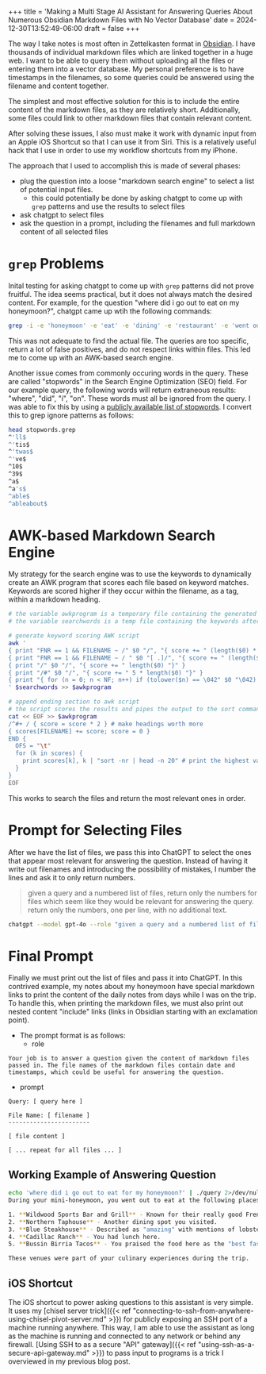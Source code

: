 +++
title = 'Making a Multi Stage AI Assistant for Answering Queries About Numerous Obsidian Markdown Files with No Vector Database'
date = 2024-12-30T13:52:49-06:00
draft = false
+++

The way I take notes is most often in Zettelkasten format in [Obsidian](https://obsidian.md).
I have thousands of individual markdown files which are linked together in a huge web.
I want to be able to query them without uploading all the files or entering them into a vector database.
My personal preference is to have timestamps in the filenames, so some queries could be answered using the filename and content together.

The simplest and most effective solution for this is to include the entire content of the markdown files, as they are relatively short.
Additionally, some files could link to other markdown files that contain relevant content.

After solving these issues, I also must make it work with dynamic input from an Apple iOS Shortcut so that I can use it from Siri.
This is a relatively useful hack that I use in order to use my workflow shortcuts from my iPhone.

The approach that I used to accomplish this is made of several phases:
- plug the question into a loose "markdown search engine" to select a list of potential input files.
  - this could potentially be done by asking chatgpt to come up with `grep` patterns and use the results to select files
- ask chatgpt to select files
- ask the question in a prompt, including the filenames and full markdown content of all selected files

# `grep` Problems
Inital testing for asking chatgpt to come up with `grep` patterns did not prove fruitful. The idea seems practical, but it does not always match the desired content.
For example, for the question "where did i go out to eat on my honeymoon?", chatgpt came up wtih the following commands:
```bash
grep -i -e 'honeymoon' -e 'eat' -e 'dining' -e 'restaurant' -e 'went out' -e 'honeymoon dinner' -e 'honeymoon meal' -e 'honeymoon restaurant' -e 'honeymoon dining' -e 'special occasion dining' *.md
```
This was not adequate to find the actual file. The queries are too specific, return a lot of false positives, and do not respect links within files.
This led me to come up with an AWK-based search engine.

Another issue comes from commonly occuring words in the query. These are called "stopwords" in the Search Engine Optimization (SEO) field.
For our example query, the following words will return extraneous results: "where", "did", "i", "on".
These words must all be ignored from the query.
I was able to fix this by using a [publicly available list of stopwords](https://github.com/Alir3z4/stop-words/blob/master/english.txt).
I convert this to grep ignore patterns as follows:
```bash
head stopwords.grep
^'ll$
^'tis$
^'twas$
^'ve$
^10$
^39$
^a$
^a's$
^able$
^ableabout$
```

# AWK-based Markdown Search Engine
My strategy for the search engine was to use the keywords to dynamically create an AWK program that scores each file based on keyword matches.
Keywords are scored higher if they occur within the filename, as a tag, within a markdown heading.

```bash
# the variable awkprogram is a temporary file containing the generated awk program
# the variable searchwords is a temp file containing the keywords after filtering out stopwords

# generate keyword scoring AWK script
awk '
{ print "FNR == 1 && FILENAME ~ /" $0 "/", "{ score += " (length($0) * 10) " }" } # add special score for keywords in filename, only once
{ print "FNR == 1 && FILENAME ~ / " $0 "[ .]/", "{ score += " (length($0) * 50) " }" } # add special score for keywords in filename, only once
{ print "/" $0 "/", "{ score += " length($0) "}" }
{ print "/#" $0 "/", "{ score += " 5 * length($0) "}" }
{ print "{ for (n = 0; n < NF; n++) if (tolower($n) == \042" $0 "\042) score += " (2 * length($0)) " }" }
' $searchwords >> $awkprogram

# append ending section to awk script
# the script scores the results and pipes the output to the sort command to print the highest values at the top
cat << EOF >> $awkprogram
/^#+ / { score = score * 2 } # make headings worth more
{ scores[FILENAME] += score; score = 0 }
END {
  OFS = "\t"
  for (k in scores) {
    print scores[k], k | "sort -nr | head -n 20" # print the highest values at the top
  }
}
EOF
```
This works to search the files and return the most relevant ones in order.

# Prompt for Selecting Files
After we have the list of files, we pass this into ChatGPT to select the ones that appear most relevant for answering the question.
Instead of having it write out filenames and introducing the possibility of mistakes, I number the lines and ask it to only return numbers.
> given a query and a numbered list of files, return only the numbers for files which seem like they would be relevant for answering the query. return only the numbers, one per line, with no additional text.

```bash
chatgpt --model gpt-4o --role "given a query and a numbered list of files, return only the numbers for files which seem like they would be relevant for answering the query. return only the numbers, one per line, with no additional text."
```

# Final Prompt
Finally we must print out the list of files and pass it into ChatGPT.
In this contrived example, my notes about my honeymoon have special markdown links to print the content of the daily notes from days while I was on the trip.
To handle this, when printing the markdown files, we must also print out nested content "include" links (links in Obsidian starting with an exclamation point).

- The prompt format is as follows:
  - role
```
Your job is to answer a question given the content of markdown files passed in. The file names of the markdown files contain date and timestamps, which could be useful for answering the question.
```
  - prompt
```
Query: [ query here ]

File Name: [ filename ]
-----------------------

[ file content ]

[ ... repeat for all files ... ]
```

## Working Example of Answering Question
```bash
echo 'where did i go out to eat for my honeymoon?' | ./query 2>/dev/null
During your mini-honeymoon, you went out to eat at the following places:

1. **Wildwood Sports Bar and Grill** - Known for their really good French fries.
2. **Northern Taphouse** - Another dining spot you visited.
3. **Blue Steakhouse** - Described as "amazing" with mentions of lobster chowder and aged prime rib.
4. **Cadillac Ranch** - You had lunch here.
5. **Bussin Birria Tacos** - You praised the food here as the "best fast food ever," specifically enjoying a beef birria taco and quesadilla.

These venues were part of your culinary experiences during the trip.
```

## iOS Shortcut
The iOS shortcut to power asking questions to this assistant is very simple.
It uses my [chisel server trick]({{< ref "connecting-to-ssh-from-anywhere-using-chisel-pivot-server.md" >}}) for publicly exposing an SSH port of a machine running anywhere.
This way, I am able to use the assistant as long as the machine is running and connected to any network or behind any firewall.
[Using SSH to as a secure "API" gateway]({{< ref "using-ssh-as-a-secure-api-gateway.md" >}}) to pass input to programs is a trick I overviewed in my previous blog post.
